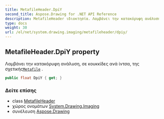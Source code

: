 ```yaml
---
title: MetafileHeader.DpiY
second_title: Aspose.Drawing for .NET API Reference
description: MetafileHeader ιδιοκτησία. Λαμβάνει την κατακόρυφη ανάλυση σε κουκκίδες ανά ίντσα της σχετικήςMetafile .
type: docs
weight: 30
url: /el/net/system.drawing.imaging/metafileheader/dpiy/
---
```

## MetafileHeader.DpiY property

Λαμβάνει την κατακόρυφη ανάλυση, σε κουκκίδες ανά ίντσα, της σχετικής[`Metafile`](../../metafile/) .

```csharp
public float DpiY { get; }
```

### Δείτε επίσης

* class [MetafileHeader](../)
* χώρος ονομάτων [System.Drawing.Imaging](../../metafileheader/)
* συνέλευση [Aspose.Drawing](../../../)


